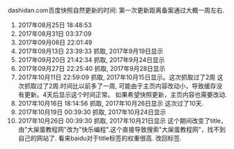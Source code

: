 dashidan.com百度快照自然更新的时间:
第一次更新距离备案通过大概一周左右.
1. 2017年08月25日 18:48:53
2. 2017年08月31日 03:37:09
3. 2017年09月06日 22:01:49
4. 2017年09月13日 23:39:33 抓取, 2017年9月19日显示
5. 2017年09月20日 21:42:34 抓取, 2017年9月24日显示
6. 2017年09月27日 22:25:40 抓取, 2017年9月28日显示
7. 2017年10月11日 22:59:09 抓取, 2017年10月15日显示。这次抓取过了2周
	这次抓取过了2周.时间比以前多了一周, 可能由于主页内容改动小，导致缓存没有更新。4天后显示这个时间正常。
	如果希望快照更新，主页内容也需要改动.
8. 2017年10月16日 18:14:56 抓取, 2017年10月26日显示
	这次过了10天.
9.  2017年10月19日 00:39:30 抓取, 2017年10月24日显示
10.  2017年10月26日 00:39:30 抓取, 2017年10月21日显示
	这个期间改变了title，由"大屎蛋教程网"改为"快乐编程".这个直接导致搜索"大屎蛋教程网"，找不到自己的网站了.
	看来baidu对于title标签的权重很高.
	改回标签.

